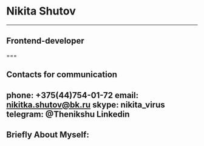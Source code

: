 # Nikita Shutov
***
## Frontend-developer
===
## Contacts for communication
phone: +375(44)754-01-72
email: nikitka.shutov@bk.ru
skype: nikita_virus
telegram: @Thenikshu
Linkedin
------
## Briefly About Myself: